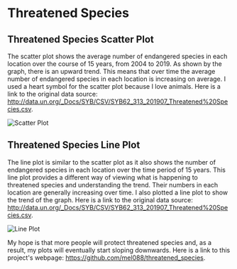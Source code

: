 # Threatened Species
## Threatened Species Scatter Plot

The scatter plot shows the average number of endangered species in each location over the course of 15 years, from 2004 to 2019.
As shown by the graph, there is an upward trend. This means that over time the average number of endangered species in each location is increasing on average. I used a heart symbol for the scatter plot because I love animals. Here is a link to the original data source: http://data.un.org/_Docs/SYB/CSV/SYB62_313_201907_Threatened%20Species.csv.

 <img src="https://github.com/mel088/threatened_species/blob/main/Screen%20Shot%202020-10-07%20at%2011.44.51%20PM.png" alt="Scatter Plot"> 

## Threatened Species Line Plot

The line plot is similar to the scatter plot as it also shows the number of endangered species in each location over the time period of 15 years. This line plot provides a different way of viewing what is happening to threatened species and understanding the trend. Their numbers in each location are generally increasing over time. I also plotted a line plot to show the trend of the graph. Here is a link to the original data source: http://data.un.org/_Docs/SYB/CSV/SYB62_313_201907_Threatened%20Species.csv.

<img src="https://github.com/mel088/threatened_species/blob/main/Screen%20Shot%202020-10-07%20at%2011.43.59%20PM.png" alt="Line Plot"> 

My hope is that more people will protect threatened species and, as a result, my plots will eventually start sloping downwards.
Here is a link to this project's webpage: https://github.com/mel088/threatened_species.

